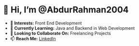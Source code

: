 # 👋 Hi, I’m @AbdurRahman2004

- 👀 **Interests:** Front End Development
- 🌱 **Currently Learning:** Java and Backend in Web Development
- 💞️ **Looking to Collaborate On:** Freelancing Projects
- 📫 **Reach Me:** [LinkedIn](https://www.linkedin.com/in/abdur-rahman-s-a98121250/)

<!---
AbdurRahman2004/AbdurRahman2004 is a ✨ special ✨ repository because its `README.md` (this file) appears on your GitHub profile.
You can click the Preview link to take a look at your changes.
--->
